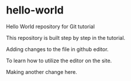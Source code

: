 # hello-world
Hello World repository for Git tutorial

This repository is built step by step in the tutorial.

Adding changes to the file in github editor.

To learn how to utilize the editor on the site.

Making another change here.
